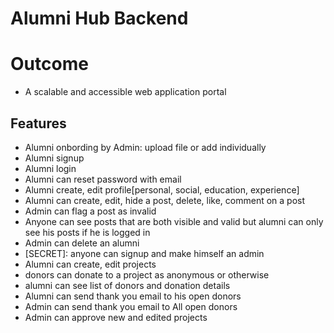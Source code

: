 # Alumni Hub Backend

# Outcome
  - A scalable and accessible web application portal 
  ## Features
  - Alumni onbording by Admin: upload file or add individually
  - Alumni signup
  - Alumni login
  - Alumni can reset password with email
  - Alumni create, edit profile[personal, social, education, experience]
  - Alumni can create, edit, hide a post, delete, like, comment on a post
  - Admin can flag a post as invalid
  - Anyone can see posts that are both visible and valid but alumni can only see his posts if he is logged in
  - Admin can delete an alumni
  - [SECRET]: anyone can signup and make himself an admin
  - Alumni can create, edit projects
  - donors can donate to a project as anonymous or otherwise
  - alumni can see list of donors and donation details
  - Alumni can send thank you email to his open donors
  - Admin can send thank you email to All open donors
  - Admin can approve new and edited projects